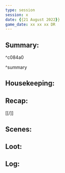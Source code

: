 ```yaml
---
type: session
session: x
date: {{21 August 2022}}
game_date: xx xx xx DR
---
```




## Summary:

^c084a0

^summary
## Housekeeping:
## Recap:
[[/]]

## Scenes:
## Loot:
## Log:


